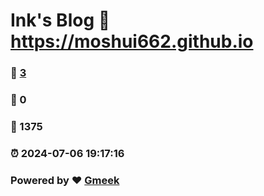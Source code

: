 # Ink's Blog :link: https://moshui662.github.io 
### :page_facing_up: [3](https://moshui662.github.io/tag.html) 
### :speech_balloon: 0 
### :hibiscus: 1375 
### :alarm_clock: 2024-07-06 19:17:16 
### Powered by :heart: [Gmeek](https://github.com/Meekdai/Gmeek)
